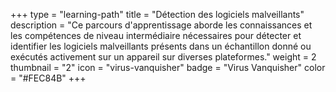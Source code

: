 +++
type = "learning-path"
title = "Détection des logiciels malveillants"
description = "Ce parcours d'apprentissage aborde les connaissances et les compétences de niveau intermédiaire nécessaires pour détecter et identifier les logiciels malveillants présents dans un échantillon donné ou exécutés activement sur un appareil sur diverses plateformes."
weight = 2
thumbnail = "2"
icon = "virus-vanquisher"
badge = "Virus Vanquisher"
color = "#FEC84B"
+++